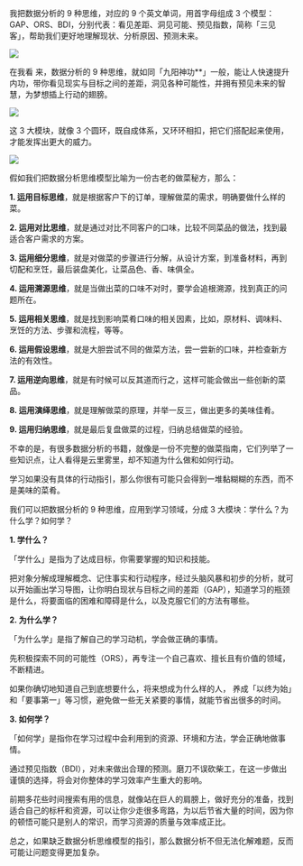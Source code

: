 我把数据分析的 9 种思维，对应的 9 个英文单词，用首字母组成 3 个模型：  GAP、ORS、BDI，分别代表：看见差距、洞见可能、预见指数，简称「三见客」，帮助我们更好地理解现状、分析原因、预测未来。

![](https://mmbiz.qpic.cn/mmbiz_png/giaycic3UNwo1ibghaTTEt1KZKJvzuMpnn6ZsicsLtE0Iiagj7UkKg0NIib3iaofxH0tWbUicALXHqiafAjTgdx5Omu0Tjg/640?wx_fmt=png)

在我看  来，数据分析的 9 种思维，就如同「九阳神功**」一般，能让人快速提升内功，带你看见现实与目标之间的差距，洞见各种可能性，并拥有预见未来的智慧，为梦想插上行动的翅膀。

![](https://mmbiz.qpic.cn/mmbiz_png/giaycic3UNwo2ATIhKPzggF1bpwvCCzEaTRuqgud2pibaI7025dqicRk2MichcjxbJyrHwvyooRWiaQBgCE8UACduRDA/640?wx_fmt=png)

这 3 大模块，就像 3 个圆环，既自成体系，又环环相扣，把它们搭配起来使用，才能发挥出更大的威力。

![](https://mmbiz.qpic.cn/mmbiz_jpg/giaycic3UNwo1ibghaTTEt1KZKJvzuMpnn6hgB3ZnTg0mLbNfdfH5UatxvEFkdCxRNssbUVXC90nuC6A0x9NDEvKQ/640?wx_fmt=jpeg)

假如我们把数据分析思维模型比喻为一份古老的做菜秘方，那么：

**1\. 运用目标思维**，就是根据客户下的订单，理解做菜的需求，明确要做什么样的菜。  

**2\. 运用对比思维**，就是通过对比不同客户的口味，比较不同菜品的做法，找到最适合客户需求的方案。  

**3\. 运用细分思维**，就是对做菜的步骤进行分解，从设计方案，到准备材料，再到切配和烹饪，最后装盘美化，让菜品色、香、味俱全。  

**4\. 运用溯源思维**，就是当做出菜的口味不对时，要学会追根溯源，找到真正的问题所在。  

**5\. 运用相关思维**，就是找到影响菜肴口味的相关因素，比如，原材料、调味料、烹饪的方法、步骤和流程，等等。  

**6\. 运用假设思维**，就是大胆尝试不同的做菜方法，尝一尝新的口味，并检查新方法的有效性。  

**7\. 运用逆向思维**，就是有时候可以反其道而行之，这样可能会做出一些创新的菜品。  

**8\. 运用演绎思维**，就是理解做菜的原理，并举一反三，做出更多的美味佳肴。

**9\. 运用归纳思维**，就是最后复盘做菜的过程，归纳总结做菜的经验。

不幸的是，有很多数据分析的书籍，就像是一份不完整的做菜指南，它们列举了一些知识点，让人看得是云里雾里，却不知道为什么做和如何行动。

学习如果没有具体的行动指引，那么你很有可能只会得到一堆黏糊糊的东西，而不是美味的菜肴。

我们可以把数据分析的 9 种思维，应用到学习领域，分成 3 大模块：学什么？为什么学？如何学？

**1\. 学什么？**

「学什么」是指为了达成目标，你需要掌握的知识和技能。

把对象分解成理解概念、记住事实和行动程序，经过头脑风暴和初步的分析，就可以开始画出学习导图，让你明白现状与目标之间的差距（GAP），知道学习的瓶颈是什么，将要面临的困难和障碍是什么，以及克服它们的方法有哪些。

**2\. 为什么学？**

「为什么学」是指了解自己的学习动机，学会做正确的事情。

先积极探索不同的可能性（ORS），再专注一个自己喜欢、擅长且有价值的领域，不断精进。

如果你确切地知道自己到底想要什么，将来想成为什么样的人，  养成「以终为始」和「要事第一」等习惯，避免做一些无关紧要的事情，就能节省出很多的时间。

**3\. 如何学？** 

「如何学」是指你在学习过程中会利用到的资源、环境和方法，学会正确地做事情。

通过预见指数（BDI），对未来做出合理的预测。磨刀不误砍柴工，在这一步做出谨慎的选择，将会对你整体的学习效率产生重大的影响。

前期多花些时间搜索有用的信息，就像站在巨人的肩膀上，做好充分的准备，找到适合自己的标杆和资源，可以让你少走很多弯路，为以后节省大量的时间，因为你的顿悟可能只是别人的常识，而学习资源的质量与效率成正比。

总之，如果缺乏数据分析思维模型的指引，那么数据分析不但无法化解难题，反而可能让问题变得更加复杂。